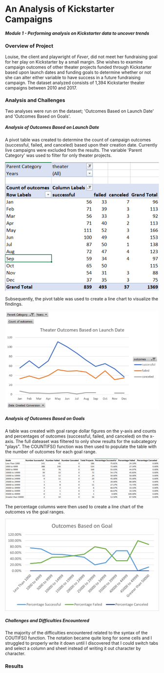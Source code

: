 # An Analysis of Kickstarter Campaigns
##### Module 1 - Performing analysis on Kickstarter data to uncover trends
### Overview of Project
  Louise, the client and playwright of *Fever*, did not meet her fundraising goal for her play on Kickstarter by a small margin.  She wishes to examine campaign outcomes of other theater projects funded through Kickstarter based upon launch dates and funding goals to determine whether or not she can alter either variable to have success in a future fundraising campaign.  The dataset analyzed consists of 1,394 Kickstarter theater campaigns between 2010 and 2017.
### Analysis and Challenges
  Two analyses were run on the dataset; 'Outcomes Based on Launch Date' and 'Outcomes Based on Goals'.  
##### Analysis of Outcomes Based on Launch Date 
A pivot table was created to determine the count of campaign outcomes (successful, failed, and canceled) based upon their creation date. Currently live campaigns were excluded from the results. The variable 'Parent Category' was used to filter for only theater projects. 

![](Outcomes_vs_Launch_Date_Pivot_Table.PNG)

Subsequently, the pivot table was used to create a line chart to visualize the findings. 

![](Theater_Outcomes_vs_Launch.PNG)

##### Analysis of Outcomes Based on Goals
A table was created with goal range dollar figures on the y-axis and counts and percentages of outcomes (successful, failed, and canceled) on the x-axis. The full dateaset was filtered to only show results for the subcategory "plays". The COUNTIFS() function was then used to populate the table with the number of outcomes for each goal range.

![](Outcomes_vs_Goals_Table.PNG)

The percentage columns were then used to create a line chart of the outcomes vs the goal ranges.

![](Outcomes_vs_Goals.png)

##### Challenges and Difficulties Encountered
The majority of the difficulties encountered related to the syntax of the COUTIFS() function. The notation became quite long for some cells and I struggled to properly write it down until I discovered that I could switch tabs and select a column and sheet instead of writing it out character by character.    
### Results

